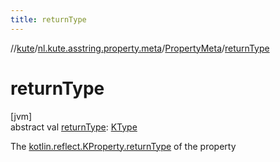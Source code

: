 ```yaml
---
title: returnType
---
```

//[kute](../../../index.html)/[nl.kute.asstring.property.meta](../index.html)/[PropertyMeta](index.html)/[returnType](return-type.html)



# returnType



[jvm]\
abstract val [returnType](return-type.html): [KType](https://kotlinlang.org/api/latest/jvm/stdlib/kotlin.reflect/-k-type/index.html)



The [kotlin.reflect.KProperty.returnType](https://kotlinlang.org/api/latest/jvm/stdlib/kotlin.reflect/-k-property/return-type.html) of the property




